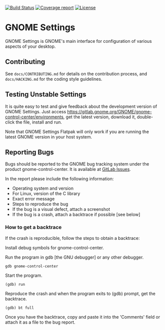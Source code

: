 [![Build Status](https://gitlab.gnome.org/GNOME/gnome-control-center/badges/master/build.svg)](https://gitlab.gnome.org/GNOME/gnome-control-center/pipelines)
[![Coverage report](https://gitlab.gnome.org/GNOME/gnome-control-center/badges/master/coverage.svg)](https://gnome.pages.gitlab.gnome.org/gnome-control-center/)
[![License](https://img.shields.io/badge/License-GPL%20v2-blue.svg)](https://gitlab.gnome.org/GNOME/gnome-control-center/blob/master/COPYING)

GNOME Settings
====================

GNOME Settings is GNOME's main interface for configuration of various aspects of your desktop.

## Contributing

See `docs/CONTRIBUTING.md` for details on the contribution process, and `docs/HACKING.md` for the coding style guidelines.

## Testing Unstable Settings

It is quite easy to test and give feedback about the development version of GNOME
Settings. Just access https://gitlab.gnome.org/GNOME/gnome-control-center/environments,
get the latest version, download it, double-click the file, install and run.

Note that GNOME Settings Flatpak will only work if you are running
the latest GNOME version in your host system.

## Reporting Bugs

Bugs should be reported to the GNOME bug tracking system under the product
gnome-control-center. It is available at [GitLab Issues](https://gitlab.gnome.org/GNOME/gnome-control-center/issues).

In the report please include the following information:

 * Operating system and version
 * For Linux, version of the C library
 * Exact error message
 * Steps to reproduce the bug
 * If the bug is a visual defect, attach a screenshot
 * If the bug is a crash, attach a backtrace if possible [see below]

### How to get a backtrace

If the crash is reproducible, follow the steps to obtain a 
backtrace:

Install debug symbols for gnome-control-center.

Run the program in gdb [the GNU debugger] or any other debugger.

    gdb gnome-control-center

Start the program.
    
    (gdb) run

Reproduce the crash and when the program exits to (gdb) prompt, get the backtrace.

    (gdb) bt full

Once you have the backtrace, copy and paste it into the 'Comments' field or attach it as a file to the bug report.
